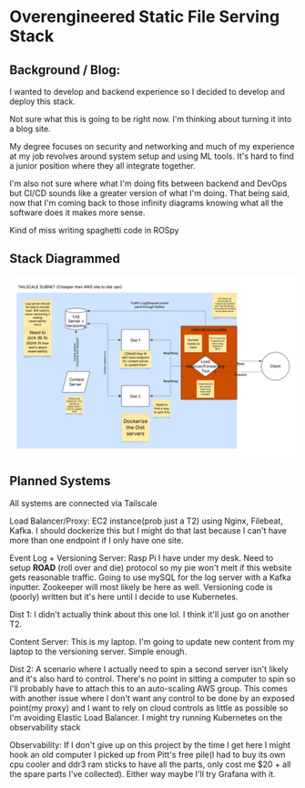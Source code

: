# Overengineered Static File Serving Stack

## Background / Blog: 

I wanted to develop and backend experience so I decided to develop and deploy this stack. 

Not sure what this is going to be right now. I'm thinking about turning it into a blog site.

My degree focuses on security and networking and much of my experience at my job revolves around system setup and using ML tools. It's hard to find a junior position where they all integrate together.

I'm also not sure where what I'm doing fits between backend and DevOps but CI/CD sounds like a greater version of what I'm doing. That being said, now that I'm coming back to those infinity diagrams knowing what all the software does it makes more sense.

Kind of miss writing spaghetti code in ROSpy

## Stack Diagrammed
![BD](dist/static/BD.png)

## Planned Systems

All systems are connected via Tailscale

Load Balancer/Proxy: EC2 instance(prob just a T2) using Nginx, Filebeat, Kafka. I should dockerize this but I might do that last because I can't have more than one endpoint if I only have one site.

Event Log + Versioning Server: Rasp Pi I have under my desk. Need to setup **ROAD** (roll over and die) protocol so my pie won't melt if this website gets reasonable traffic. Going to use mySQL for the log server with a Kafka inputter. Zookeeper will most likely be here as well. Versioning code is (poorly) written but it's here until I decide to use Kubernetes.

Dist 1: I didn't actually think about this one lol. I think it'll just go on another T2. 

Content Server: This is my laptop. I'm going to update new content from my laptop to the versioning server. Simple enough.

Dist 2: A scenario where I actually need to spin a second server isn't likely and it's also hard to control. There's no point in sitting a computer to spin so I'll probably have to attach this to an auto-scaling AWS group. This comes with another issue where I don't want any control to be done by an exposed point(my proxy) and I want to rely on cloud controls as little as possible so I'm avoiding Elastic Load Balancer. I might try running Kubernetes on the observability stack

Observability: If I don't give up on this project by the time I get here I might hook an old computer I picked up from Pitt's free pile(I had to buy its own cpu cooler and ddr3 ram sticks to have all the parts, only cost me $20 + all the spare parts I've collected). Either way maybe I'll try Grafana with it.